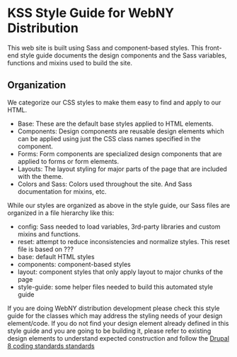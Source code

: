 # KSS Style Guide for WebNY Distribution

This web site is built using Sass and component-based styles. This front-end style guide documents the design components and the Sass variables, functions and mixins used to build the site.

## Organization

We categorize our CSS styles to make them easy to find and apply to our HTML.

- Base: These are the default base styles applied to HTML elements.
- Components: Design components are reusable design elements which can be applied using just the CSS class names specified in the component.
- Forms: Form components are specialized design components that are applied to forms or form elements.
- Layouts: The layout styling for major parts of the page that are included with the theme.
- Colors and Sass: Colors used throughout the site. And Sass documentation for mixins, etc.

While our styles are organized as above in the style guide, our Sass files are organized in a file hierarchy like this:

- config: Sass needed to load variables, 3rd-party libraries and custom mixins and
  functions.
- reset: attempt to reduce inconsistencies and normalize styles. This reset file is based on ???
- base: default HTML styles
- components: component-based styles
- layout: component styles that only apply layout to major chunks of the page
- style-guide: some helper files needed to build this automated style guide

If you are doing WebNY distribution development please check this style guide for the classes which may address the styling needs of your design element/code. If you do not find your design element already defined in this style guide and you are going to be building it, please refer to existing design elements to understand expected construction and follow the [Drupal 8 coding standards standards](https://www.drupal.org/coding-standards/css/architecture)
 